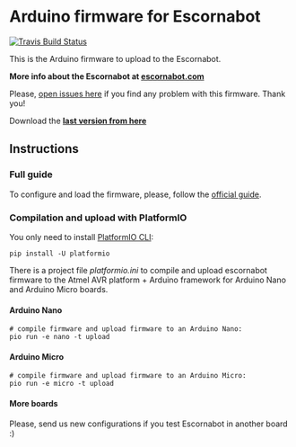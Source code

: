 
# Arduino firmware for Escornabot

[![Travis Build Status](https://travis-ci.org/escornabot/arduino.svg)](https://travis-ci.org/escornabot/arduino)

This is the Arduino firmware to upload to the Escornabot.

__More info about the Escornabot at [escornabot.com][ESC01]__

Please, [open issues here][ISS01] if you find any problem with this firmware. Thank you!

Download the __[last version from here](https://github.com/escornabot/arduino/releases/latest)__

## Instructions

### Full guide

To configure and load the firmware, please, follow the [official guide][GUI01].

### Compilation and upload with PlatformIO

You only need to install [PlatformIO CLI][PIO01]:

    pip install -U platformio

There is a project file _platformio.ini_ to compile and upload escornabot
firmware to the Atmel AVR platform + Arduino framework for Arduino Nano and
Arduino Micro boards.

#### Arduino Nano

    # compile firmware and upload firmware to an Arduino Nano:
    pio run -e nano -t upload

#### Arduino Micro

    # compile firmware and upload firmware to an Arduino Micro:
    pio run -e micro -t upload

#### More boards

Please, send us new configurations if you test Escornabot in another board :)



<!-- links -->
[BRI01]: https://github.com/escornabot/arduino/releases/tag/v1.2-brivoi
[ESC01]: http://escornabot.com
[GUI01]: http://escornabot.com/web/en/content/configure-and-load-firmware
[ISS01]: https://github.com/escornabot/arduino/issues
[PIO01]: http://platformio.org/get-started/cli
[PLA01]: https://github.com/escornabot/arduino/releases/tag/v1.1-placidus
[VER201606]: https://github.com/escornabot/arduino/releases/tag/v1.3.1
[VER201608]: https://github.com/escornabot/arduino/releases/tag/v1.3.2


